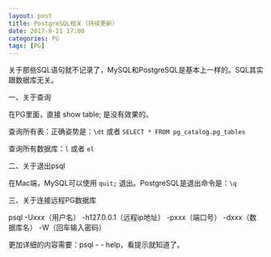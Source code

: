 ```yaml
---
layout: post
title: PostgreSQL相关（持续更新）
date: 2017-9-21 17:00
categories: PG
tags: [PG]
---
```


关于那些SQL语句就不记录了，MySQL和PostgreSQL是基本上一样的。SQL其实跟数据库无关。

一、关于查询

在PG里面，直接 show table; 是没有效果的。

查询所有表：正确姿势是：``\dt`` 或者 ``SELECT * FROM pg_catalog.pg_tables`` 

查询所有数据库：``l`` 或者 ``el``

二、关于退出psql

在Mac端，MySQL可以使用 ``quit;`` 退出。PostgreSQL是退出命令是：``\q``

三、关于连接远程PG数据库

psql -Uxxx（用户名） -h127.0.0.1（远程ip地址） -pxxx（端口号） -dxxx（数据库名） -W（回车输入密码）

更加详细的内容需要：psql - - help，看提示就知道了。